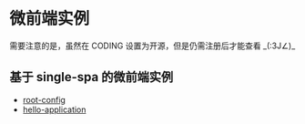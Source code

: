 # 微前端实例

需要注意的是，虽然在 CODING 设置为开源，但是仍需注册后才能查看 \_(:3J∠)\_

## 基于 single-spa 的微前端实例

- [root-config](https://kit48.coding.net/p/micro-frontend-practice/d/root-config/git)
- [hello-application](https://kit48.coding.net/p/micro-frontend-practice/d/hello-application/git)
